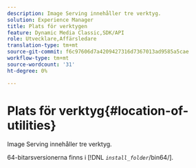 ```yaml
---
description: Image Serving innehåller tre verktyg.
solution: Experience Manager
title: Plats för verktygen
feature: Dynamic Media Classic,SDK/API
role: Utvecklare,Affärsledare
translation-type: tm+mt
source-git-commit: f6c97606d7a4209427316d7367013ad9585a5cae
workflow-type: tm+mt
source-wordcount: '31'
ht-degree: 0%

---
```



# Plats för verktyg{#location-of-utilities}

Image Serving innehåller tre verktyg.

64-bitarsversionerna finns i [!DNL *`install_folder`*/bin64/].

